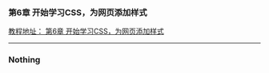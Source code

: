 ###  第6章 开始学习CSS，为网页添加样式
[教程地址： 第6章 开始学习CSS，为网页添加样式](http://www.imooc.com/code/609)


---
### Nothing
